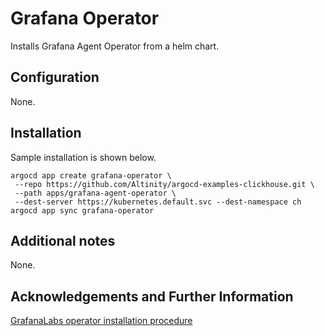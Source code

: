 # Grafana Operator

Installs Grafana Agent Operator from a helm chart.

## Configuration

None. 

## Installation

Sample installation is shown below. 

```
argocd app create grafana-operator \
 --repo https://github.com/Altinity/argocd-examples-clickhouse.git \
 --path apps/grafana-agent-operator \
 --dest-server https://kubernetes.default.svc --dest-namespace ch
argocd app sync grafana-operator
```

## Additional notes

None. 

## Acknowledgements and Further Information

[GrafanaLabs operator installation procedure](https://grafana.com/docs/agent/latest/operator/helm-getting-started/)

